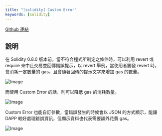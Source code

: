 ```yaml
---
title: "[solidity] Custom Error"
keywords: [solidity]
---
```


[Github 連結](https://github.com/WeiYun0912/SmartContracts/tree/main/Features/Custom%20Error)

## 說明

在 Solidity 0.8.0 版本前，當不符合程式所制定之條件時，可以利用 revert 或 require 來中止交易並回傳錯誤提示，以 revert 舉例，當使用者觸發 revert 時，會消耗一定數量的 gas，且會隨著回傳的提示文字來增加 gas 的數量。

![Image](https://i.imgur.com/mnr5twV.png)

而使用 Custom Error 的話，則可以降低 gas 的消耗數量。

![Image](https://i.imgur.com/6B7Axgk.png)

Custom Error 也能自訂參數，當錯誤發生的時候會以 JSON 的方式顯示，能讓 DAPP 較好處理錯誤資訊，但顯示資料也代表需要額外花費 gas。

![Image](https://i.imgur.com/YlLo2p5.png)
